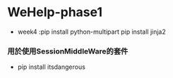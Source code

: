 # WeHelp-phase1 
* week4 :pip install python-multipart
  pip install jinja2
### 用於使用SessionMiddleWare的套件
* pip install itsdangerous 